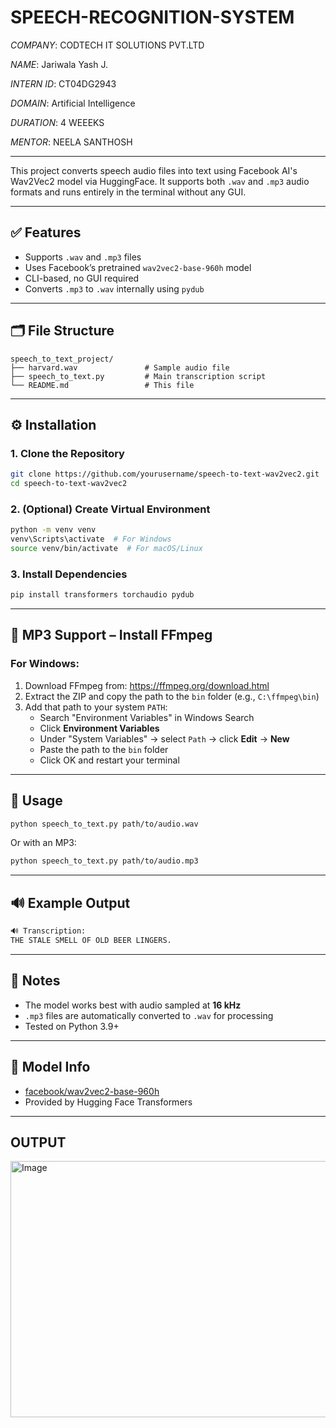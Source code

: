 # SPEECH-RECOGNITION-SYSTEM

*COMPANY*: CODTECH IT SOLUTIONS PVT.LTD

*NAME*: Jariwala Yash J.

*INTERN ID*: CT04DG2943

*DOMAIN*: Artificial Intelligence

*DURATION*: 4 WEEEKS

*MENTOR*: NEELA SANTHOSH

---

This project converts speech audio files into text using Facebook AI's Wav2Vec2 model via HuggingFace. It supports both `.wav` and `.mp3` audio formats and runs entirely in the terminal without any GUI.

---

## ✅ Features

- Supports `.wav` and `.mp3` files
- Uses Facebook’s pretrained `wav2vec2-base-960h` model
- CLI-based, no GUI required
- Converts `.mp3` to `.wav` internally using `pydub`

---

## 🗂️ File Structure

```
speech_to_text_project/
├── harvard.wav               # Sample audio file
├── speech_to_text.py         # Main transcription script
└── README.md                 # This file
```

---

## ⚙️ Installation

### 1. Clone the Repository

```bash
git clone https://github.com/yourusername/speech-to-text-wav2vec2.git
cd speech-to-text-wav2vec2
```

### 2. (Optional) Create Virtual Environment

```bash
python -m venv venv
venv\Scripts\activate  # For Windows
source venv/bin/activate  # For macOS/Linux
```

### 3. Install Dependencies

```bash
pip install transformers torchaudio pydub
```

---

## 🔧 MP3 Support – Install FFmpeg

### For Windows:

1. Download FFmpeg from: https://ffmpeg.org/download.html  
2. Extract the ZIP and copy the path to the `bin` folder (e.g., `C:\ffmpeg\bin`)
3. Add that path to your system `PATH`:
   - Search "Environment Variables" in Windows Search
   - Click **Environment Variables**
   - Under "System Variables" → select `Path` → click **Edit** → **New**
   - Paste the path to the `bin` folder
   - Click OK and restart your terminal

---

## 🚀 Usage

```bash
python speech_to_text.py path/to/audio.wav
```

Or with an MP3:

```bash
python speech_to_text.py path/to/audio.mp3
```

---

## 🔊 Example Output

```bash
🔊 Transcription:
THE STALE SMELL OF OLD BEER LINGERS.
```

---

## 📌 Notes

- The model works best with audio sampled at **16 kHz**
- `.mp3` files are automatically converted to `.wav` for processing
- Tested on Python 3.9+

---

## 🧠 Model Info

- [facebook/wav2vec2-base-960h](https://huggingface.co/facebook/wav2vec2-base-960h)
- Provided by Hugging Face Transformers

---

## OUTPUT

<img width="1563" height="410" alt="Image" src="https://github.com/user-attachments/assets/b9de82b4-ab1e-47ba-aea7-b0eed3905a7b" />
